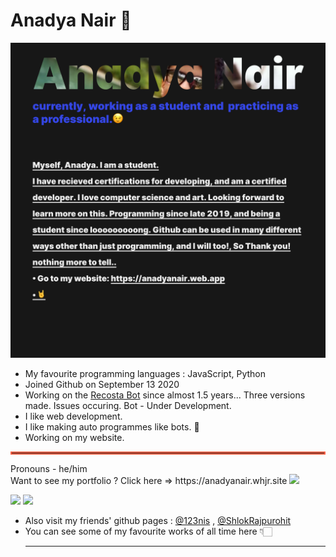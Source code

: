# Anadya Nair 🚀
<img src = "https://raw.githubusercontent.com/AnadyaNair/AnadyaNair/9d6da58c5e2bb5f1a4caa7fa548d4b68e080da1d/profilesvg.svg">
<!-- <img src = "https://github.com/AnadyaNair/AnadyaNair/blob/main/github-profile-banner.jpg" alt="loading..."> -->


* My favourite programming languages : JavaScript, Python
 * Joined Github on September 13 2020
 * Working on the [Recosta Bot](https://github.com/AnadyaNair/Anadya-s-AI-Recosta-Bot) since almost 1.5 years... Three versions made. Issues occuring. Bot - Under Development.
 * I like web development.
 * I like making auto programmes like bots. 🌟
 * Working on my website.
<hr style="border:2px solid tomato">
 Pronouns - he/him <br>
 Want to see my portfolio ? Click here => https://anadyanair.whjr.site

<img src = "https://github-readme-stats.vercel.app/api?username=AnadyaNair&&show_icons=true&title_color=ffffff&icon_color=bb2acf&text_color=daf7dc&bg_color=151515">

<img src = "https://img.shields.io/github/followers/AnadyaNair?style=social"> <img src = "https://img.shields.io/badge/Official%20Anadya%20Nair%20github%20page-%E2%9C%94-green">

* Also visit my friends' github pages : [@123nis](https://github.com/123nis) , [@ShlokRajpurohit](https://github.com/ShlokRajpurohit)
* You can see some of my favourite works of all time here 👇🏻 <hr>
<!--
**AnadyaNair/AnadyaNair** is a ✨ _special_ ✨ repository because its `README.md` (this file) appears on your GitHub profile.
*/
